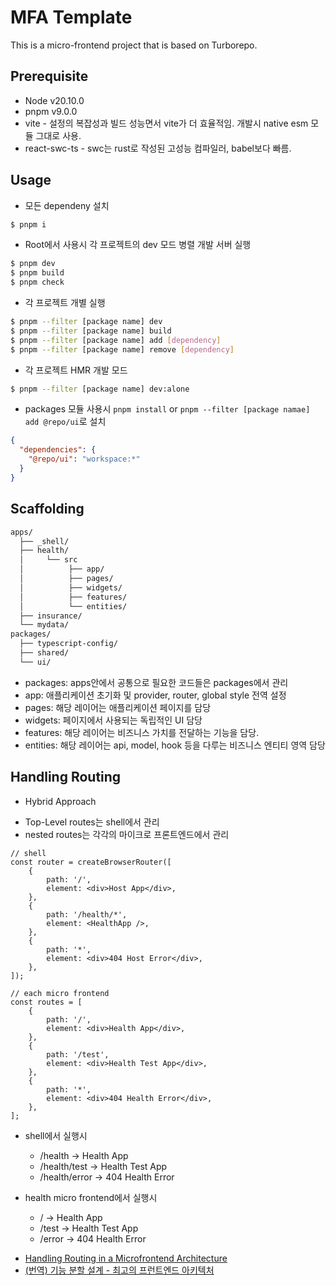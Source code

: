 # MFA Template

This is a micro-frontend project that is based on Turborepo.

## Prerequisite

* Node v20.10.0
* pnpm v9.0.0
* vite - 설정의 복잡성과 빌드 성능면서 vite가 더 효율적임. 개발시 native esm 모듈 그대로 사용.
* react-swc-ts - swc는 rust로 작성된 고성능 컴파일러, babel보다 빠름.

## Usage

* 모든 dependeny 설치

```sh
$ pnpm i
```

* Root에서 사용시 각 프로젝트의 dev 모드 병렬 개발 서버 실행

```sh
$ pnpm dev 
$ pnpm build
$ pnpm check
```

* 각 프로젝트 개별 실행

```sh
$ pnpm --filter [package name] dev
$ pnpm --filter [package name] build
$ pnpm --filter [package name] add [dependency]
$ pnpm --filter [package name] remove [dependency]
```

* 각 프로젝트 HMR 개발 모드

```sh
$ pnpm --filter [package name] dev:alone
```

* packages 모듈 사용시 `pnpm install` or `pnpm --filter [package namae] add @repo/ui`로 설치

```json
{
  "dependencies": {
    "@repo/ui": "workspace:*"
  }
}
```

## Scaffolding

```bash
apps/
  ├── _shell/
  ├── health/
  │     └── src
  │          ├── app/
  │          ├── pages/
  │          ├── widgets/
  │          ├── features/
  │          └── entities/
  ├── insurance/
  └── mydata/
packages/
  ├── typescript-config/
  ├── shared/
  └── ui/
```

* packages: apps안에서 공통으로 필요한 코드들은 packages에서 관리
* app: 애플리케이션 초기화 및 provider, router, global style 전역 설정
* pages: 해당 레이어는 애플리케이션 페이지를 담당
* widgets: 페이지에서 사용되는 독립적인 UI 담당
* features: 해당 레이어는 비즈니스 가치를 전달하는 기능을 담당.
* entities: 해당 레이어는 api, model, hook 등을 다루는 비즈니스 엔티티 영역 담당

## Handling Routing

* Hybrid Approach

- Top-Level routes는 shell에서 관리
- nested routes는 각각의 마이크로 프론트엔드에서 관리

```tsx
// shell
const router = createBrowserRouter([
	{
		path: '/',
		element: <div>Host App</div>,
	},
	{
		path: '/health/*',
		element: <HealthApp />,
	},
	{
		path: '*',
		element: <div>404 Host Error</div>,
	},
]);
```

```tsx
// each micro frontend
const routes = [
	{
		path: '/',
		element: <div>Health App</div>,
	},
	{
		path: '/test',
		element: <div>Health Test App</div>,
	},
	{
		path: '*',
		element: <div>404 Health Error</div>,
	},
];
```

* shell에서 실행시
  - /health -> Health App
  - /health/test -> Health Test App
  - /health/error -> 404 Health Error

* health micro frontend에서 실행시
  - / -> Health App
  - /test -> Health Test App
  - /error -> 404 Health Error

- [Handling Routing in a Microfrontend Architecture](https://article.arunangshudas.com/handling-routing-in-a-microfrontend-architecture-71472a3ec3d6)
- [(번역) 기능 분할 설계 - 최고의 프런트엔드 아키텍처](https://emewjin.github.io/feature-sliced-design/)
